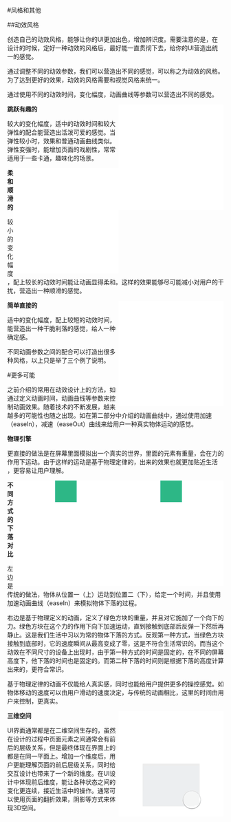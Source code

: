 #风格和其他

##动效风格

创造自己的动效风格，能够让你的UI更加出色，增加辨识度。需要注意的是，在设计的时候，定好一种动效的风格后，最好能一直贯彻下去，给你的UI营造出统一的感觉。

通过调整不同的动效参数，我们可以营造出不同的感觉，可以称之为动效的风格。为了达到更好的效果，动效的风格需要和视觉风格来统一。

通过使用不同的动效时间，变化幅度，动画曲线等参数可以营造出不同的感觉。

<img src="../images/motion/4-1bouncy.gif" width="245px" height="245px" align="right"/>

**跳跃有趣的**

较大的变化幅度，适中的动效时间和较大弹性的配合能营造出活泼可爱的感觉。当弹性较小时，效果和普通动画曲线类似。弹性变强时，能增加页面的戏剧性，常常适用于一些卡通，趣味化的场景。

<img src="../images/motion/4-2smooth.gif" width="245px" height="245px" align="right"/>

**柔和顺滑的**

较小的变化幅度，配上较长的动效时间能让动画显得柔和。这样的效果能够尽可能减小对用户的干扰，营造出一种顺滑的感觉。

<img src="../images/motion/4-3straightforward.gif" width="245px" height="245px" align="right"/>

**简单直接的**

适中的变化幅度，配上较短的动效时间，能营造出一种干脆利落的感觉，给人一种确定感。

不同动画参数之间的配合可以打造出很多种风格，以上只是举了三个例了说明。

#更多可能

之前介绍的常用在动效设计上的方法，如通过定义动画时间，动画曲线等参数来控制动画效果。随着技术的不断发展，越来越多的可能性也随之出现。如在第二部分中介绍的动画曲线中，通过使用加速（easeIn），减速（easeOut）曲线来给用户一种真实物体运动的感觉。


**物理引擎**

更直接的做法是在屏幕里面模拟出一个真实的世界，里面的元素有重量，会在力的作用下运动。由于这样的运动是基于物理定律的，出来的效果也就更加贴近生活 ，更容易让用户理解。

<img src="../images/motion/4-5physics.gif" width="245px" height="245px" align="right"/>

<img src="../images/motion/4-4animationCurve.gif" width="245px" height="245px" align="right"/>


**不同方式的下落对比**

左边是传统的做法，物体从位置一（上）运动到位置二（下），给定一个时间，并且使用加速动画曲线（easeIn）来模拟物体下落的过程。

右边是基于物理定义的动画，定义了绿色方块的重量，并且对它施加了一个向下的力。绿色方块在这个力的作用下向下加速运动，直到接触到底部后反弹一下然后再静止。这是我们生活中习以为常的物体下落的方式。反观第一种方式，当绿色方块接触到底部时，它的速度瞬间从最高变成了零，这是不符合生活常识的。而当这个动效在不同尺寸的设备上出现时，由于第一种方式的时间是固定的，在不同的屏幕高度下，他下落的时间也是固定的。而第二种下落的时间则是根据下落的高度计算出来的，更符合常识。

基于物理定律的动画不仅能给人真实感，同时也能给用户提供更多的操控感觉。如物体移动的速度可以由用户滑动的速度决定，与传统的动画相比，这里的时间由用户来控制，更真实。

<img src="../images/motion/4-63D.gif" width="245px" height="245px" align="right"/>

**三维空间**

UI界面通常都是在二维空间生存的，虽然在设计的过程中页面元素之间通常会有前后的层级关系，但是最终体现在界面上的都是在同一平面上。增加一个维度后，用户更能理解页面的前后层级关系，同时给交互设计也带来了一个新的维度。在UI设计中体现前后维度，能让各种状态之间的变化更连续，接近生活中的操作。通常可以使用页面的翻折效果，阴影等方式来体现3D空间。







